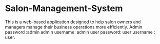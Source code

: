 # Salon-Management-System
This is a web-based application designed to help salon owners and managers manage their business operations more efficiently.
Admin password :admin
admin username: admin
user password: user
username : user.
